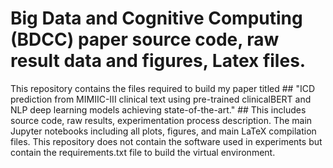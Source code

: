 # Big Data and Cognitive Computing (BDCC) paper source code, raw result data and figures, Latex files.
This repository contains the files required to build my paper titled ## "ICD prediction from MIMIIC-III clinical text using pre-trained clinicalBERT and NLP deep learning models achieving state-of-the-art." ##
This includes source code, raw results, experimentation process description. The main Jupyter notebooks including all plots, figures, and main LaTeX compilation files. 
This repository does not contain the software used in experiments but contain the requirements.txt file to build the virtual environment.


